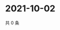 # 2021-10-02

共 0 条

<!-- BEGIN -->
<!-- 最后更新时间 Sat Oct 02 2021 17:17:06 GMT+0800 (China Standard Time) -->

<!-- END -->
